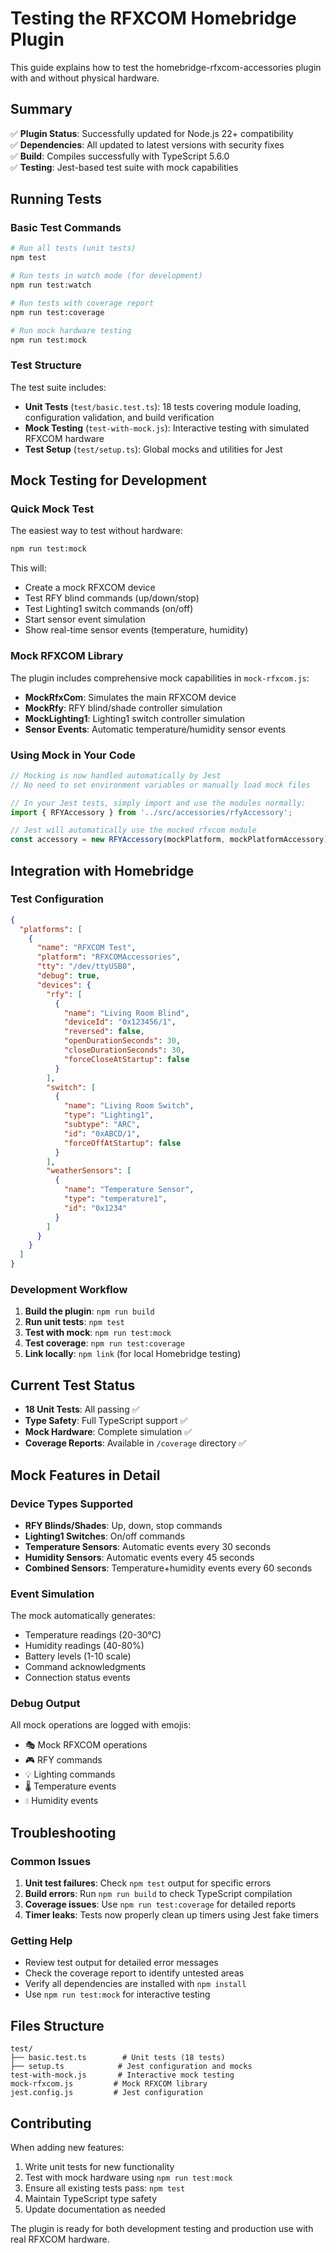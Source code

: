 # Testing the RFXCOM Homebridge Plugin

This guide explains how to test the homebridge-rfxcom-accessories plugin with and without physical hardware.

## Summary

✅ **Plugin Status**: Successfully updated for Node.js 22+ compatibility  
✅ **Dependencies**: All updated to latest versions with security fixes  
✅ **Build**: Compiles successfully with TypeScript 5.6.0  
✅ **Testing**: Jest-based test suite with mock capabilities  

## Running Tests

### Basic Test Commands

```bash
# Run all tests (unit tests)
npm test

# Run tests in watch mode (for development)
npm run test:watch

# Run tests with coverage report
npm run test:coverage

# Run mock hardware testing
npm run test:mock
```

### Test Structure

The test suite includes:

- **Unit Tests** (`test/basic.test.ts`): 18 tests covering module loading, configuration validation, and build verification
- **Mock Testing** (`test-with-mock.js`): Interactive testing with simulated RFXCOM hardware
- **Test Setup** (`test/setup.ts`): Global mocks and utilities for Jest

## Mock Testing for Development

### Quick Mock Test

The easiest way to test without hardware:

```bash
npm run test:mock
```

This will:

- Create a mock RFXCOM device
- Test RFY blind commands (up/down/stop)
- Test Lighting1 switch commands (on/off)
- Start sensor event simulation
- Show real-time sensor events (temperature, humidity)

### Mock RFXCOM Library

The plugin includes comprehensive mock capabilities in `mock-rfxcom.js`:

- **MockRfxCom**: Simulates the main RFXCOM device
- **MockRfy**: RFY blind/shade controller simulation
- **MockLighting1**: Lighting1 switch controller simulation
- **Sensor Events**: Automatic temperature/humidity sensor events

### Using Mock in Your Code

```javascript
// Mocking is now handled automatically by Jest
// No need to set environment variables or manually load mock files

// In your Jest tests, simply import and use the modules normally:
import { RFYAccessory } from '../src/accessories/rfyAccessory';

// Jest will automatically use the mocked rfxcom module
const accessory = new RFYAccessory(mockPlatform, mockPlatformAccessory);
```

## Integration with Homebridge

### Test Configuration

```json
{
  "platforms": [
    {
      "name": "RFXCOM Test",
      "platform": "RFXCOMAccessories",
      "tty": "/dev/ttyUSB0",
      "debug": true,
      "devices": {
        "rfy": [
          {
            "name": "Living Room Blind",
            "deviceId": "0x123456/1",
            "reversed": false,
            "openDurationSeconds": 30,
            "closeDurationSeconds": 30,
            "forceCloseAtStartup": false
          }
        ],
        "switch": [
          {
            "name": "Living Room Switch",
            "type": "Lighting1",
            "subtype": "ARC",
            "id": "0xABCD/1",
            "forceOffAtStartup": false
          }
        ],
        "weatherSensors": [
          {
            "name": "Temperature Sensor",
            "type": "temperature1",
            "id": "0x1234"
          }
        ]
      }
    }
  ]
}
```

### Development Workflow

1. **Build the plugin**: `npm run build`
2. **Run unit tests**: `npm test`
3. **Test with mock**: `npm run test:mock`
4. **Test coverage**: `npm run test:coverage`
5. **Link locally**: `npm link` (for local Homebridge testing)

## Current Test Status

- **18 Unit Tests**: All passing ✅
- **Type Safety**: Full TypeScript support ✅
- **Mock Hardware**: Complete simulation ✅
- **Coverage Reports**: Available in `/coverage` directory ✅

## Mock Features in Detail

### Device Types Supported

- **RFY Blinds/Shades**: Up, down, stop commands
- **Lighting1 Switches**: On/off commands
- **Temperature Sensors**: Automatic events every 30 seconds
- **Humidity Sensors**: Automatic events every 45 seconds
- **Combined Sensors**: Temperature+humidity events every 60 seconds

### Event Simulation

The mock automatically generates:

- Temperature readings (20-30°C)
- Humidity readings (40-80%)
- Battery levels (1-10 scale)
- Command acknowledgments
- Connection status events

### Debug Output

All mock operations are logged with emojis:

- 🎭 Mock RFXCOM operations
- 🎮 RFY commands
- 💡 Lighting commands
- 🌡️ Temperature events
- 💧 Humidity events

## Troubleshooting

### Common Issues

1. **Unit test failures**: Check `npm test` output for specific errors
2. **Build errors**: Run `npm run build` to check TypeScript compilation
3. **Coverage issues**: Use `npm run test:coverage` for detailed reports
4. **Timer leaks**: Tests now properly clean up timers using Jest fake timers

### Getting Help

- Review test output for detailed error messages
- Check the coverage report to identify untested areas
- Verify all dependencies are installed with `npm install`
- Use `npm run test:mock` for interactive testing

## Files Structure

```text
test/
├── basic.test.ts        # Unit tests (18 tests)
├── setup.ts            # Jest configuration and mocks
test-with-mock.js       # Interactive mock testing
mock-rfxcom.js         # Mock RFXCOM library
jest.config.js         # Jest configuration
```

## Contributing

When adding new features:

1. Write unit tests for new functionality
2. Test with mock hardware using `npm run test:mock`
3. Ensure all existing tests pass: `npm test`
4. Maintain TypeScript type safety
5. Update documentation as needed

The plugin is ready for both development testing and production use with real RFXCOM hardware.
